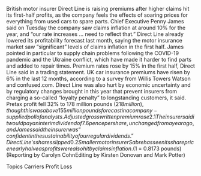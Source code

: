 British motor insurer Direct Line is raising premiums after higher claims hit its first-half profits, as the company feels the effects of soaring prices for everything from used cars to spare parts.
Chief Executive Penny James said on Tuesday the company saw claims inflation at around 10% for the year, and “our rate increases … need to reflect that.”
Direct Line already lowered its profitability forecast last month, saying the motor insurance market saw “significant” levels of claims inflation in the first half.
James pointed in particular to supply chain problems following the COVID-19 pandemic and the Ukraine conflict, which have made it harder to find parts and added to repair times.
Premium rates rose by 15% in the first half, Direct Line said in a trading statement.
UK car insurance premiums have risen by 6% in the last 12 months, according to a survey from Willis Towers Watson and confused.com.
Direct Line was also hurt by economic uncertainty and by regulatory changes brought in this year that prevent insurers from charging a so-called “loyalty penalty” to longstanding customers, it said.
Pretax profit fell 32% to 178 million pounds ($218 million), though this was above 155 million pounds forecast in a company-supplied poll of analysts.
Adjusted gross written premium rose 2.1% to 1.52 billion pounds.
The insurer said it would pay an interim dividend of 7.6 pence per share, unchanged from a year ago, and James said the insurer was “confident in the sustainability of our regular dividends.”
Direct Line’s shares slipped 0.2% at 0723 GMT, but outperformed a 0.8% fall in the FTSE mid-cap index .FTMC.
Smaller motor insurer Sabre has seen its share price nearly halve as profits were also hit by claims inflation.
($1 = 0.8173 pounds)
(Reporting by Carolyn CohnEditing by Kirsten Donovan and Mark Potter)

Topics
Carriers
Profit Loss
